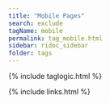 ```yaml
---
title: "Mobile Pages"
search: exclude
tagName: mobile
permalink: tag_mobile.html
sidebar: ridoc_sidebar
folder: tags
---
```

{% include taglogic.html %}

{% include links.html %}
